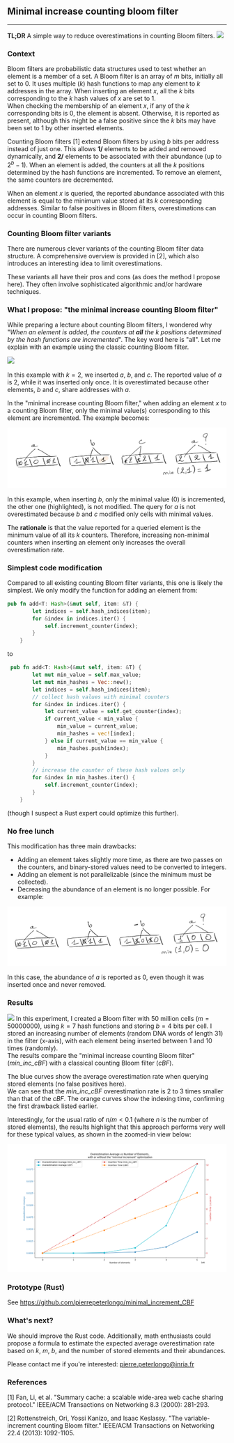 ## Minimal increase counting bloom filter

---
**TL;DR** A simple way to reduce overestimations in counting Bloom filters.
![](https://github.com/pierrepeterlongo/minimal_increment_CBF/tree/main/docs/assest/images/min_inc_cbf_teaser.png)

### Context 
Bloom filters are probabilistic data structures used to test whether an element is a member of a set. A Bloom filter is an array of $m$ bits, initially all set to 0. It uses multiple ($k$) hash functions to map any element to $k$ addresses in the array. When inserting an element $x$, all the $k$ bits corresponding to the $k$ hash values of $x$ are set to 1.  
When checking the membership of an element $x$, if any of the $k$ corresponding bits is 0, the element is absent. Otherwise, it is reported as present, although this might be a false positive since the $k$ bits may have been set to 1 by other inserted elements.

Counting Bloom filters [1] extend Bloom filters by using $b$ bits per address instead of just one. This allows **1/** elements to be added and removed dynamically, and **2/** elements to be associated with their abundance (up to $2^b-1$). When an element is added, the counters at all the $k$ positions determined by the hash functions are incremented. To remove an element, the same counters are decremented. 

When an element $x$ is queried, the reported abundance associated with this element is equal to the minimum value stored at its $k$ corresponding addresses. Similar to false positives in Bloom filters, overestimations can occur in counting Bloom filters.

### Counting Bloom filter variants

There are numerous clever variants of the counting Bloom filter data structure. A comprehensive overview is provided in [2], which also introduces an interesting idea to limit overestimations.

These variants all have their pros and cons (as does the method I propose here). They often involve sophisticated algorithmic and/or hardware techniques.

### What I propose: "the minimal increase counting Bloom filter"
While preparing a lecture about counting Bloom filters, I wondered why "*When an element is added, the counters at **all** the $k$ positions determined by the hash functions are incremented*". The key word here is "all". Let me explain with an example using the classic counting Bloom filter.  

![](https://github.com/pierrepeterlongo/minimal_increment_CBF/tree/main/docs/assest/images/cbf.png)

In this example with $k=2$, we inserted $a$, $b$, and $c$. The reported value of $a$ is 2, while it was inserted only once. It is overestimated because other elements, $b$ and $c$, share addresses with $a$. 

In the "minimal increase counting Bloom filter," when adding an element $x$ to a counting Bloom filter, only the minimal value(s) corresponding to this element are incremented. The example becomes: 

![](../_images/min_inc_cbf.png)

In this example, when inserting $b$, only the minimal value (0) is incremented, the other one (highlighted), is not modified. The query for $a$ is not overestimated because $b$ and $c$ modified only cells with minimal values. 

The **rationale** is that the value reported for a queried element is the minimum value of all its $k$ counters. Therefore, increasing non-minimal counters when inserting an element only increases the overall overestimation rate.

### Simplest code modification
Compared to all existing counting Bloom filter variants, this one is likely the simplest. 
We only modify the function for adding an element from:
```rust
pub fn add<T: Hash>(&mut self, item: &T) {
        let indices = self.hash_indices(item);
        for &index in indices.iter() {
            self.increment_counter(index);
        }
    }
```
to
```rust
 pub fn add<T: Hash>(&mut self, item: &T) {
        let mut min_value = self.max_value;
        let mut min_hashes = Vec::new();
        let indices = self.hash_indices(item);
        // collect hash values with minimal counters
        for &index in indices.iter() {
            let current_value = self.get_counter(index);
            if current_value < min_value {
                min_value = current_value;
                min_hashes = vec![index];
            } else if current_value == min_value {
                min_hashes.push(index);
            }
        }
        // increase the counter of these hash values only
        for &index in min_hashes.iter() {
            self.increment_counter(index);
        }
    }
```
(though I suspect a Rust expert could optimize this further).

### No free lunch
This modification has three main drawbacks:
- Adding an element takes slightly more time, as there are two passes on the counters, and binary-stored values need to be converted to integers.
- Adding an element is not parallelizable (since the minimum must be collected). 
- Decreasing the abundance of an element is no longer possible. For example: 

![](../_images/min_inc_cbf_decrease.png)

In this case, the abundance of $a$ is reported as 0, even though it was inserted once and never removed.

### Results
![](https://github.com/pierrepeterlongo/minimal_increment_CBF/tree/main/docs/assest/images/minimal_increase_CBF_results.png)
In this experiment, I created a Bloom filter with 50 million cells ($m=50000000$), using $k=7$ hash functions and storing $b=4$ bits per cell. I stored an increasing number of elements (random DNA words of length 31) in the filter (x-axis), with each element being inserted between 1 and 10 times (randomly).  
The results compare the "minimal increase counting Bloom filter" (*min_inc_cBF*) with a classical counting Bloom filter (*cBF*). 

The blue curves show the average overestimation rate when querying stored elements (no false positives here).  
We can see that the *min_inc_cBF* overestimation rate is 2 to 3 times smaller than that of the *cBF*. The orange curves show the indexing time, confirming the first drawback listed earlier.

Interestingly, for the usual ratio of $n/m < 0.1$ (where $n$ is the number of stored elements), the results highlight that this approach performs very well for these typical values, as shown in the zoomed-in view below:

![](../_images/minimal_increase_CBF_results_head.png)

### Prototype (Rust)
See https://github.com/pierrepeterlongo/minimal_increment_CBF

### What's next?
We should improve the Rust code. Additionally, math enthusiasts could propose a formula to estimate the expected average overestimation rate based on $k$, $m$, $b$, and the number of stored elements and their abundances.

Please contact me if you're interested: pierre.peterlongo@inria.fr

### References

[1] Fan, Li, et al. "Summary cache: a scalable wide-area web cache sharing protocol." IEEE/ACM Transactions on Networking 8.3 (2000): 281-293.

[2] Rottenstreich, Ori, Yossi Kanizo, and Isaac Keslassy. "The variable-increment counting Bloom filter." IEEE/ACM Transactions on Networking 22.4 (2013): 1092-1105.
